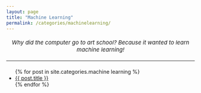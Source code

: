 ```yaml
---
layout: page
title: "Machine Learning"
permalink: /categories/machinelearning/
---
```

<div style="text-align: center; margin-top: 20px; font-size: 15px; font-style: italic;">
    Why did the computer go to art school? Because it wanted to learn machine learning!
</div>

<hr style="margin-top: 20px; margin-bottom: 20px;">
<ul>
  {% for post in site.categories.machine learning %}
  <li><a href="{{ post.url }}">{{ post.title }}</a></li>
  {% endfor %}
</ul>
